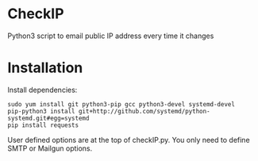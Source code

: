 CheckIP
=========
Python3 script to email public IP address every time it changes


Installation
============
Install dependencies:

    sudo yum install git python3-pip gcc python3-devel systemd-devel
    pip-python3 install git+http://github.com/systemd/python-systemd.git#egg=systemd
    pip install requests


User defined options are at the top of checkIP.py. You only need to define SMTP or Mailgun options.
